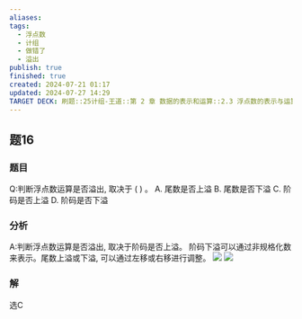 ```yaml
---
aliases: 
tags:
  - 浮点数
  - 计组
  - 做错了
  - 溢出
publish: true
finished: true
created: 2024-07-21 01:17
updated: 2024-07-27 14:29
TARGET DECK: 刷题::25计组-王道::第 2 章 数据的表示和运算::2.3 浮点数的表示与运算::题16
---
```


## 题16
### 题目
Q:判断浮点数运算是否溢出, 取决于 ( ) 。
A. 尾数是否上溢 B. 尾数是否下溢
C. 阶码是否上溢 D. 阶码是否下溢
### 分析
A:判断浮点数运算是否溢出, 取决于阶码是否上溢。
阶码下溢可以通过非规格化数来表示。尾数上溢或下溢, 可以通过左移或右移进行调整。
![](https://img.hwenyi.live/202407271431169.webp)
![](https://img.hwenyi.live/202407271437098.webp)
### 解
选C
